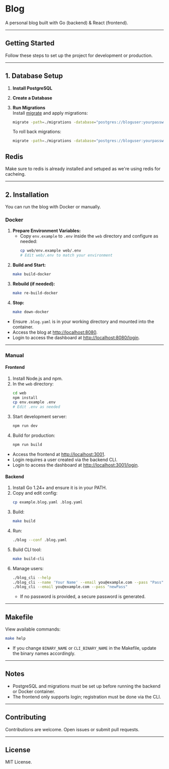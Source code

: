# Blog

A personal blog built with Go (backend) & React (frontend).

---

## Getting Started

Follow these steps to set up the project for development or production.

---

## 1. Database Setup

1. **Install PostgreSQL**

2. **Create a Database**

3. **Run Migrations**  
   Install [migrate](https://github.com/golang-migrate/migrate) and apply migrations:
   ```bash
   migrate -path=./migrations -database="postgres://bloguser:yourpassword@localhost:5432/blogdb?sslmode=disable" up
   ```
   To roll back migrations:
   ```bash
   migrate -path=./migrations -database="postgres://bloguser:yourpassword@localhost:5432/blogdb?sslmode=disable" down
   ```

## Redis
Make sure to redis is already installed and setuped as we're using redis for cacheing.

---

## 2. Installation

You can run the blog with Docker or manually.

### Docker

1. **Prepare Environment Variables:**  
   - Copy `env.example` to `.env` inside the `web` directory and configure as needed:
     ```bash
     cp web/env.example web/.env
     # Edit web/.env to match your environment
     ```
2. **Build and Start:**
   ```bash
   make build-docker
   ```
3. **Rebuild (if needed):**
   ```bash
   make re-build-docker 
   ```
4. **Stop:**
   ```bash
   make down-docker
   ```
- Ensure `.blog.yaml` is in your working directory and mounted into the container.
- Access the blog at [http://localhost:8080](http://localhost:8080).
- Login to access the dashboard at [http://localhost:8080/login](http://localhost:8080/login).

---

### Manual

#### Frontend

1. Install Node.js and npm.
2. In the `web` directory:
   ```bash
   cd web
   npm install
   cp env.example .env
   # Edit .env as needed
   ```
3. Start development server:
   ```bash
   npm run dev
   ```
4. Build for production:
   ```bash
   npm run build
   ```
- Access the frontend at [http://localhost:3001](http://localhost:3001).
- Login requires a user created via the backend CLI.
- Login to access the dashboard at [http://localhost:3001/login](http://localhost:3001/login).


#### Backend

1. Install Go 1.24+ and ensure it is in your PATH.
2. Copy and edit config:
   ```bash
   cp example.blog.yaml .blog.yaml
   ```
3. Build:
   ```bash
   make build
   ```
4. Run:
   ```bash
   ./blog --conf .blog.yaml
   ```
5. Build CLI tool:
   ```bash
   make build-cli
   ```
6. Manage users:
   ```bash
   ./blog_cli --help
   ./blog_cli --name 'Your Name' --email you@example.com --pass "Pass"
   ./blog_cli --email you@example.com --pass "newPass"
   ```
   - If no password is provided, a secure password is generated.

---

## Makefile

View available commands:
```bash
make help
```
- If you change `BINARY_NAME` or `CLI_BINARY_NAME` in the Makefile, update the binary names accordingly.

---

## Notes

- PostgreSQL and migrations must be set up before running the backend or Docker container.
- The frontend only supports login; registration must be done via the CLI.

---

## Contributing

Contributions are welcome. Open issues or submit pull requests.

---

## License

MIT License.
